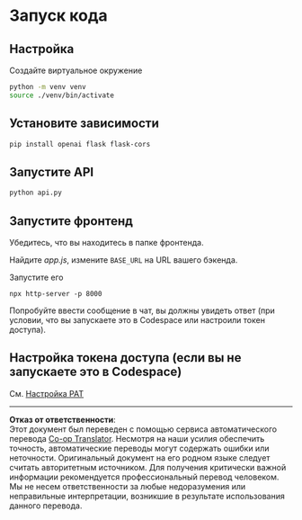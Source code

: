 <!--
CO_OP_TRANSLATOR_METADATA:
{
  "original_hash": "537f02a36d73db093cbb8b9b44867645",
  "translation_date": "2025-09-01T15:45:44+00:00",
  "source_file": "9-chat-project/solution/backend/python/README.md",
  "language_code": "ru"
}
-->
# Запуск кода

## Настройка

Создайте виртуальное окружение

```sh
python -m venv venv
source ./venv/bin/activate
```

## Установите зависимости

```sh
pip install openai flask flask-cors 
```

## Запустите API

```sh
python api.py
```

## Запустите фронтенд

Убедитесь, что вы находитесь в папке фронтенда.

Найдите *app.js*, измените `BASE_URL` на URL вашего бэкенда.

Запустите его

```
npx http-server -p 8000
```

Попробуйте ввести сообщение в чат, вы должны увидеть ответ (при условии, что вы запускаете это в Codespace или настроили токен доступа).

## Настройка токена доступа (если вы не запускаете это в Codespace)

См. [Настройка PAT](https://docs.github.com/en/authentication/keeping-your-account-and-data-secure/managing-your-personal-access-tokens)

---

**Отказ от ответственности**:  
Этот документ был переведен с помощью сервиса автоматического перевода [Co-op Translator](https://github.com/Azure/co-op-translator). Несмотря на наши усилия обеспечить точность, автоматические переводы могут содержать ошибки или неточности. Оригинальный документ на его родном языке следует считать авторитетным источником. Для получения критически важной информации рекомендуется профессиональный перевод человеком. Мы не несем ответственности за любые недоразумения или неправильные интерпретации, возникшие в результате использования данного перевода.